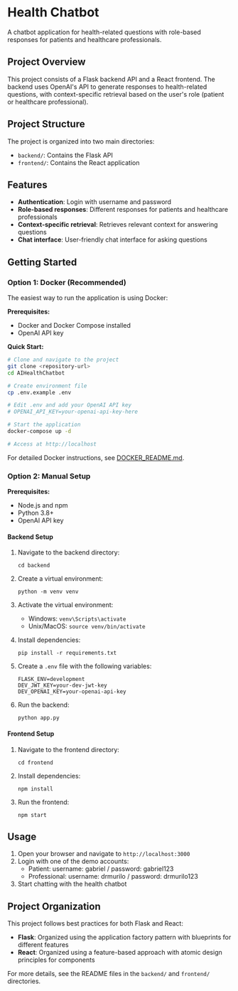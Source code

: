 # Health Chatbot

A chatbot application for health-related questions with role-based responses for patients and healthcare professionals.

## Project Overview

This project consists of a Flask backend API and a React frontend. The backend uses OpenAI's API to generate responses to health-related questions, with context-specific retrieval based on the user's role (patient or healthcare professional).

## Project Structure

The project is organized into two main directories:

- `backend/`: Contains the Flask API
- `frontend/`: Contains the React application

## Features

- **Authentication**: Login with username and password
- **Role-based responses**: Different responses for patients and healthcare professionals
- **Context-specific retrieval**: Retrieves relevant context for answering questions
- **Chat interface**: User-friendly chat interface for asking questions

## Getting Started

### Option 1: Docker (Recommended)

The easiest way to run the application is using Docker:

**Prerequisites:**
- Docker and Docker Compose installed
- OpenAI API key

**Quick Start:**
```bash
# Clone and navigate to the project
git clone <repository-url>
cd AIHealthChatbot

# Create environment file
cp .env.example .env

# Edit .env and add your OpenAI API key
# OPENAI_API_KEY=your-openai-api-key-here

# Start the application
docker-compose up -d

# Access at http://localhost
```

For detailed Docker instructions, see [DOCKER_README.md](DOCKER_README.md).

### Option 2: Manual Setup

**Prerequisites:**
- Node.js and npm
- Python 3.8+
- OpenAI API key

#### Backend Setup

1. Navigate to the backend directory:
   ```
   cd backend
   ```

2. Create a virtual environment:
   ```
   python -m venv venv
   ```

3. Activate the virtual environment:
   - Windows: `venv\Scripts\activate`
   - Unix/MacOS: `source venv/bin/activate`

4. Install dependencies:
   ```
   pip install -r requirements.txt
   ```

5. Create a `.env` file with the following variables:
   ```
   FLASK_ENV=development
   DEV_JWT_KEY=your-dev-jwt-key
   DEV_OPENAI_KEY=your-openai-api-key
   ```

6. Run the backend:
   ```
   python app.py
   ```

#### Frontend Setup

1. Navigate to the frontend directory:
   ```
   cd frontend
   ```

2. Install dependencies:
   ```
   npm install
   ```

3. Run the frontend:
   ```
   npm start
   ```

## Usage

1. Open your browser and navigate to `http://localhost:3000`
2. Login with one of the demo accounts:
   - Patient: username: gabriel / password: gabriel123
   - Professional: username: drmurilo / password: drmurilo123
3. Start chatting with the health chatbot

## Project Organization

This project follows best practices for both Flask and React:

- **Flask**: Organized using the application factory pattern with blueprints for different features
- **React**: Organized using a feature-based approach with atomic design principles for components

For more details, see the README files in the `backend/` and `frontend/` directories.
